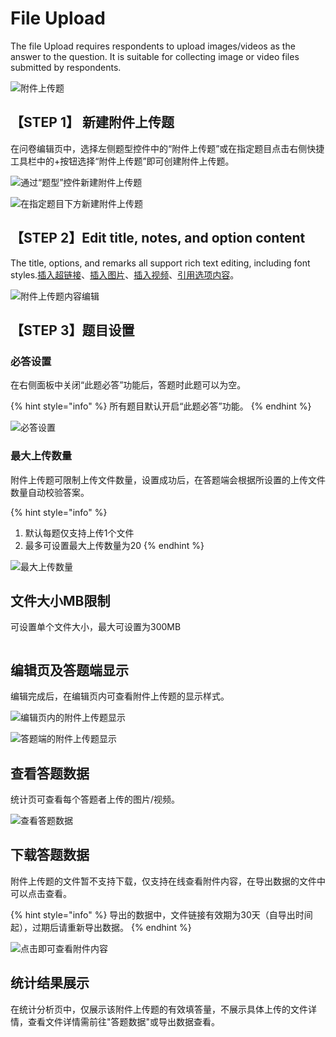 # File Upload

The file Upload requires respondents to upload images/videos as the answer to the question. It is suitable for collecting image or video files submitted by respondents.

![附件上传题](<../../.gitbook/assets/image (631).png>)

## 【STEP 1】 新建附件上传题

在问卷编辑页中，选择左侧题型控件中的“附件上传题”或在指定题目点击右侧快捷工具栏中的+按钮选择“附件上传题”即可创建附件上传题。

![通过“题型”控件新建附件上传题](../../.gitbook/assets/Snipaste_2023-10-16_11-10-15.png)

![在指定题目下方新建附件上传题](../../.gitbook/assets/Snipaste_2023-10-16_11-10-49.png)

## 【STEP 2】Edit title, notes, and option content

The title, options, and remarks all support rich text editing, including font styles.[插入超链接](../../cao-zuo-zhi-yin/wen-juan-bian-ji/cha-ru-chao-lian-jie.md)、[插入图片](../../cao-zuo-zhi-yin/wen-juan-bian-ji/cha-ru-tu-pian.md)、[插入视频](../../cao-zuo-zhi-yin/wen-juan-bian-ji/cha-ru-shi-pin.md)、[引用选项内容](../../cao-zuo-zhi-yin/wen-juan-bian-ji/nei-rong-yin-yong.md)。

![附件上传题内容编辑](../../.gitbook/assets/Snipaste_2023-10-16_11-11-20.png)

## 【STEP 3】题目设置

### 必答设置

在右侧面板中关闭“此题必答”功能后，答题时此题可以为空。

{% hint style="info" %}
所有题目默认开启“此题必答”功能。
{% endhint %}

![必答设置](../../.gitbook/assets/Snipaste_2023-10-16_11-11-49.png)

### 最大上传数量

附件上传题可限制上传文件数量，设置成功后，在答题端会根据所设置的上传文件数量自动校验答案。

{% hint style="info" %}
1. 默认每题仅支持上传1个文件
2. 最多可设置最大上传数量为20
{% endhint %}

![最大上传数量](../../.gitbook/assets/Snipaste_2023-10-16_11-12-28.png)

## 文件大小MB限制

可设置单个文件大小，最大可设置为300MB

<figure><img src="../../.gitbook/assets/Snipaste_2023-10-16_11-13-10.png" alt=""><figcaption></figcaption></figure>

##

## 编辑页及答题端显示

编辑完成后，在编辑页内可查看附件上传题的显示样式。

![编辑页内的附件上传题显示](<../../.gitbook/assets/image (767).png>)

![答题端的附件上传题显示](<../../.gitbook/assets/image (541).png>)

## 查看答题数据

统计页可查看每个答题者上传的图片/视频。

![查看答题数据](../../.gitbook/assets/Snipaste_2023-10-16_11-20-30.png)

## 下载答题数据

附件上传题的文件暂不支持下载，仅支持在线查看附件内容，在导出数据的文件中可以点击查看。

{% hint style="info" %}
导出的数据中，文件链接有效期为30天（自导出时间起），过期后请重新导出数据。
{% endhint %}

![点击即可查看附件内容](<../../.gitbook/assets/image (736).png>)

## 统计结果展示

在统计分析页中，仅展示该附件上传题的有效填答量，不展示具体上传的文件详情，查看文件详情需前往"答题数据"或导出数据查看。

